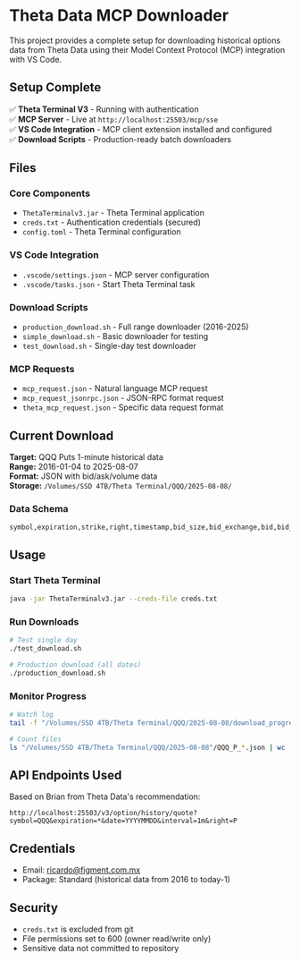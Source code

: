 # Theta Data MCP Downloader

This project provides a complete setup for downloading historical options data from Theta Data using their Model Context Protocol (MCP) integration with VS Code.

## Setup Complete

✅ **Theta Terminal V3** - Running with authentication  
✅ **MCP Server** - Live at `http://localhost:25503/mcp/sse`  
✅ **VS Code Integration** - MCP client extension installed and configured  
✅ **Download Scripts** - Production-ready batch downloaders  

## Files

### Core Components
- `ThetaTerminalv3.jar` - Theta Terminal application
- `creds.txt` - Authentication credentials (secured)
- `config.toml` - Theta Terminal configuration

### VS Code Integration
- `.vscode/settings.json` - MCP server configuration
- `.vscode/tasks.json` - Start Theta Terminal task

### Download Scripts
- `production_download.sh` - Full range downloader (2016-2025)
- `simple_download.sh` - Basic downloader for testing
- `test_download.sh` - Single-day test downloader

### MCP Requests
- `mcp_request.json` - Natural language MCP request
- `mcp_request_jsonrpc.json` - JSON-RPC format request
- `theta_mcp_request.json` - Specific data request format

## Current Download

**Target:** QQQ Puts 1-minute historical data  
**Range:** 2016-01-04 to 2025-08-07  
**Format:** JSON with bid/ask/volume data  
**Storage:** `/Volumes/SSD 4TB/Theta Terminal/QQQ/2025-08-08/`  

### Data Schema
```
symbol,expiration,strike,right,timestamp,bid_size,bid_exchange,bid,bid_condition,ask_size,ask_exchange,ask,ask_condition
```

## Usage

### Start Theta Terminal
```bash
java -jar ThetaTerminalv3.jar --creds-file creds.txt
```

### Run Downloads
```bash
# Test single day
./test_download.sh

# Production download (all dates)
./production_download.sh
```

### Monitor Progress
```bash
# Watch log
tail -f "/Volumes/SSD 4TB/Theta Terminal/QQQ/2025-08-08/download_progress.log"

# Count files
ls "/Volumes/SSD 4TB/Theta Terminal/QQQ/2025-08-08"/QQQ_P_*.json | wc -l
```

## API Endpoints Used

Based on Brian from Theta Data's recommendation:
```
http://localhost:25503/v3/option/history/quote?symbol=QQQ&expiration=*&date=YYYYMMDD&interval=1m&right=P
```

## Credentials

- Email: ricardo@figment.com.mx
- Package: Standard (historical data from 2016 to today-1)

## Security

- `creds.txt` is excluded from git
- File permissions set to 600 (owner read/write only)
- Sensitive data not committed to repository
